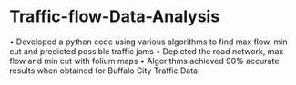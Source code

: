 # Traffic-flow-Data-Analysis
• Developed a python code using various algorithms to find max flow, min cut and predicted possible traffic jams • Depicted the road network, max flow and min cut with folium maps • Algorithms achieved 90% accurate results when obtained for Buffalo City Traffic Data
